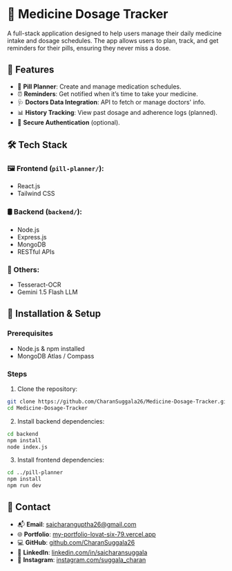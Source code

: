 # 💊 Medicine Dosage Tracker

A full-stack application designed to help users manage their daily medicine intake and dosage schedules. The app allows users to plan, track, and get reminders for their pills, ensuring they never miss a dose.

## 🚀 Features

- 📅 **Pill Planner**: Create and manage medication schedules.
- ⏰ **Reminders**: Get notified when it’s time to take your medicine.
- 🩺 **Doctors Data Integration**: API to fetch or manage doctors' info.
- 📊 **History Tracking**: View past dosage and adherence logs (planned).
- 🔐 **Secure Authentication** (optional).


## 🛠️ Tech Stack

### 🖼️ Frontend (`pill-planner/`):
- React.js
- Tailwind CSS

### 🛢️ Backend (`backend/`):
- Node.js
- Express.js
- MongoDB
- RESTful APIs

### 🧠 Others:
- Tesseract-OCR
- Gemini 1.5 Flash LLM




## 🔧 Installation & Setup

### Prerequisites

- Node.js & npm installed
- MongoDB Atlas / Compass

### Steps

1. Clone the repository:

```bash
git clone https://github.com/CharanSuggala26/Medicine-Dosage-Tracker.git
cd Medicine-Dosage-Tracker
```
2. Install backend dependencies:
```bash
cd backend
npm install
node index.js

```
3. Install frontend dependencies:
```bash
cd ../pill-planner
npm install
npm run dev
```

## 📧 Contact

- 📬 **Email**: [saicharanguptha26@gmail.com](mailto:saicharanguptha26@gmail.com)  
- 🌐 **Portfolio**: [my-portfolio-lovat-six-79.vercel.app](https://my-portfolio-lovat-six-79.vercel.app/)  
- 💻 **GitHub**: [github.com/CharanSuggala26](https://github.com/CharanSuggala26)  
- 🔗 **LinkedIn**: [linkedin.com/in/saicharansuggala](https://www.linkedin.com/in/saicharansuggala/)  
- 📸 **Instagram**: [instagram.com/suggala_charan](https://www.instagram.com/suggala_charan)








